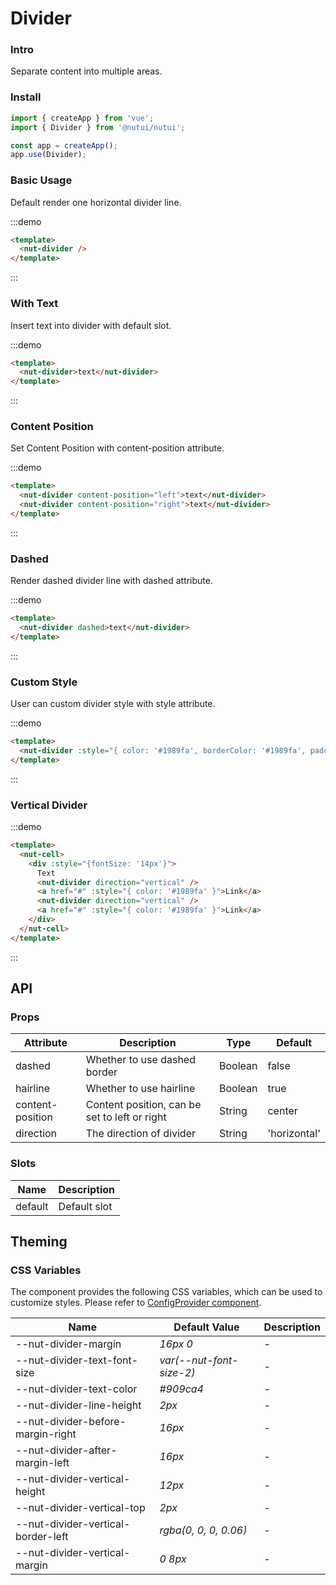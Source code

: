 # Divider

### Intro
    
Separate content into multiple areas.

### Install
``` javascript
import { createApp } from 'vue';
import { Divider } from '@nutui/nutui';

const app = createApp();
app.use(Divider);
```


### Basic Usage

Default render one horizontal divider line.

:::demo

``` html
<template>
  <nut-divider />
</template>
```

:::

### With Text

Insert text into divider with default slot.

:::demo

``` html
<template>
  <nut-divider>text</nut-divider>
</template>
```

:::

### Content Position

Set Content Position with content-position attribute.

:::demo

``` html
<template>
  <nut-divider content-position="left">text</nut-divider>
  <nut-divider content-position="right">text</nut-divider>
</template>
```

:::

### Dashed

Render dashed divider line with dashed attribute.


:::demo

``` html
<template>
  <nut-divider dashed>text</nut-divider>
</template>
```

:::

### Custom Style

User can custom divider style with style attribute.

:::demo

``` html
<template>
  <nut-divider :style="{ color: '#1989fa', borderColor: '#1989fa', padding: '0 16px' }">text</nut-divider>
</template>
```

:::

### Vertical Divider

:::demo

``` html
<template>
  <nut-cell>
    <div :style="{fontSize: '14px'}">
      Text
      <nut-divider direction="vertical" />
      <a href="#" :style="{ color: '#1989fa' }">Link</a>
      <nut-divider direction="vertical" />
      <a href="#" :style="{ color: '#1989fa' }">Link</a>
    </div>
  </nut-cell>
</template>
```

:::

## API

### Props

| Attribute         | Description                             | Type   | Default           |
|--------------|----------------------------------|--------|------------------|
| dashed         | 	Whether to use dashed border             | Boolean | false                |
| hairline        | Whether to use hairline                         | Boolean | true                |
| content-position        | Content position, can be set to left or right                       | String | center                |
| direction         | The direction of divider             | String | 'horizontal'                |

### Slots

| Name | Description           | 
|--------|----------------|
| default  | Default slot | 
    

## Theming

### CSS Variables

The component provides the following CSS variables, which can be used to customize styles. Please refer to [ConfigProvider component](#/en-US/config-provider).

| Name | Default Value | Description |
| --------------------------------------- | -------------------------- | ---- |
| --nut-divider-margin | _16px 0_ | -  |
| --nut-divider-text-font-size | _var(--nut-font-size-2)_ | -  |
| --nut-divider-text-color | _#909ca4_ | -  |
| --nut-divider-line-height | _2px_ | -  |
| --nut-divider-before-margin-right | _16px_ | -  |
| --nut-divider-after-margin-left | _16px_ | -  |
| --nut-divider-vertical-height | _12px_ | -  |
| --nut-divider-vertical-top | _2px_ | -  |
| --nut-divider-vertical-border-left | _rgba(0, 0, 0, 0.06)_ | -  |
| --nut-divider-vertical-margin | _0 8px_ | -  |
